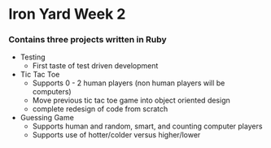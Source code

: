 # Iron Yard Week 2

### Contains three projects written in Ruby

* Testing
  * First taste of test driven development
* Tic Tac Toe
  * Supports 0 - 2 human players (non human players will be computers)
  * Move previous tic tac toe game into object oriented design
  * complete redesign of code from scratch
* Guessing Game
  * Supports human and random, smart, and counting computer players
  * Supports use of hotter/colder versus higher/lower
